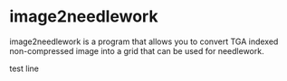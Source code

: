 image2needlework
================

image2needlework is a program that allows you to convert TGA indexed non-compressed image into a grid that can be used for needlework.

test line
